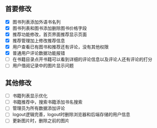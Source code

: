 ## 首要修改
- [x] 图书列表添加外语书名列
- [x] 图书列表和图书添加删除图书价格字段
- [x] 推荐功能修改，首页界面推荐显示页面
- [x] 推荐管理加上修改推荐信息
- [x] 用户查看已有图书和推荐还有评论，没有其他权限
- [x] 普通用户评论数据功能报错
- [ ] 在书籍目录点开书籍可以看到详细的评论信息以及评论人还有评论的打分
- [ ] 用户借阅记录中的图片显示问题

## 其他修改
- [ ] 书籍列表显示优化
- [ ] 书籍推荐中，搜索书籍添加书名搜索
- [ ] 管理员为所有数据添加评论
- [ ] logout逻辑完善，logout时删除浏览器和后端存储的用户信息
- [ ] 更新图片时，删除之前的图片